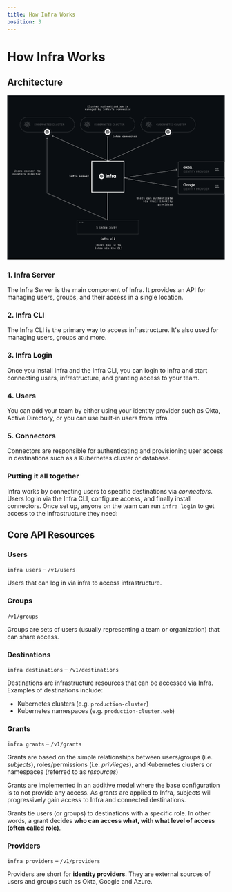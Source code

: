 ```yaml
---
title: How Infra Works
position: 3
---
```


# How Infra Works

## Architecture

![architecture](../images/architecture.svg)


### 1. Infra Server

The Infra Server is the main component of Infra. It provides an API for managing users, groups, and their access in a single location.

### 2. Infra CLI

The Infra CLI is the primary way to access infrastructure. It's also used for managing users, groups and more.

### 3. Infra Login

Once you install Infra and the Infra CLI, you can login to Infra and start connecting users, infrastructure, and granting access to your team.

### 4. Users

You can add your team by either using your identity provider such as Okta, Active Directory, or you can use built-in users from Infra.

### 5. Connectors

Connectors are responsible for authenticating and provisioning user access in destinations such as a Kubernetes cluster or database.

### Putting it all together

Infra works by connecting users to specific destinations via _connectors_. Users log in via the Infra CLI, configure access, and finally install connectors. Once set up, anyone on the team can run `infra login` to get access to the infrastructure they need:

## Core API Resources

### Users

`infra users` – `/v1/users`

Users that can log in via infra to access infrastructure.

### Groups

`/v1/groups`

Groups are sets of users (usually representing a team or organization) that can share access.

### Destinations

`infra destinations` – `/v1/destinations`

Destinations are infrastructure resources that can be accessed via Infra. Examples of destinations include:

* Kubernetes clusters (e.g. `production-cluster`)
* Kubernetes namespaces (e.g. `production-cluster.web`)

### Grants

`infra grants` – `/v1/grants`

Grants are based on the simple relationships between users/groups (i.e. _subjects_), roles/permissions (i.e. _privileges_), and Kubernetes clusters or namespaces (referred to as _resources_)

Grants are implemented in an additive model where the base configuration is to not provide any access. As grants are applied to Infra, subjects will progressively gain access to Infra and connected destinations.

Grants tie users (or groups) to destinations with a specific role. In other words, a grant decides **who can access what, with what level of access (often called role)**.

### Providers

`infra providers` – `/v1/providers`

Providers are short for **identity providers**. They are external sources of users and groups such as Okta, Google and Azure.
